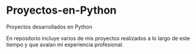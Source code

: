 # Proyectos-en-Python
Proyectos desarrollados en Python



En repositorio incluye varios de mis proyectos realizados a lo largo de este tiempo y que avalan mi experiencia profesional.
